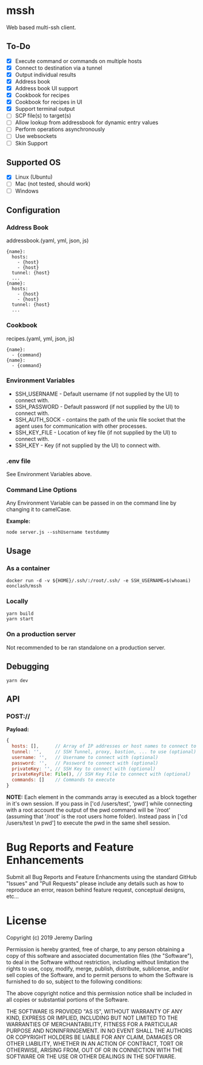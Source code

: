 # mssh

Web based multi-ssh client.

## To-Do

 - [x] Execute command or commands on multiple hosts
 - [x] Connect to destination via a tunnel
 - [x] Output individual results
 - [x] Address book
 - [x] Address book UI support
 - [x] Cookbook for recipes
 - [x] Cookbook for recipes in UI
 - [x] Support terminal output
 - [ ] SCP file(s) to target(s)
 - [ ] Allow lookup from addressbook for dynamic entry values
 - [ ] Perform operations asynchronously
 - [ ] Use websockets
 - [ ] Skin Support

## Supported OS

 - [x] Linux (Ubuntu)
 - [ ] Mac (not tested, should work)
 - [ ] Windows

## Configuration

### Address Book

addressbook.(yaml, yml, json, js)

```
{name}:
  hosts:
    - {host}
    - {host}
  tunnel: {host}
  ...
{name}:
  hosts:
    - {host}
    - {host}
  tunnel: {host}
  ...
```

### Cookbook

recipes.(yaml, yml, json, js)

```
{name}:
  - {command}
{name}:
  - {command}
```

### Environment Variables

 - SSH_USERNAME  - Default username (if not supplied by the UI) to connect with.
 - SSH_PASSWORD  - Default password (if not supplied by the UI) to connect with.
 - SSH_AUTH_SOCK - contains the path of the unix file socket that the agent uses for communication with other processes.
 - SSH_KEY_FILE  - Location of key file (if not supplied by the UI) to connect with.
 - SSH_KEY       - Key (if not supplied by the UI) to connect with.

### .env file

See Environment Variables above.

### Command Line Options

Any Environment Variable can be passed in on the command line by changing it to camelCase.

**Example:**

```
node server.js --sshUsername testdummy
```

## Usage

### As a container

```
docker run -d -v ${HOME}/.ssh/:/root/.ssh/ -e SSH_USERNAME=$(whoami)  eonclash/mssh
```

### Locally

```
yarn build
yarn start
```

### On a production server

Not recommended to be ran standalone on a production server.

## Debugging

```
yarn dev
```

## API

### POST://

**Payload:**

```js
{
  hosts: [],      // Array of IP addresses or host names to connect to
  tunnel: '',     // SSH Tunnel, proxy, bastion, ... to use (optional)
  username: '',   // Username to connect with (optional)
  password: '',   // Password to connect with (optional)
  privateKey: '', // SSH Key to connect with (optional)
  privateKeyFile: File(), // SSH Key File to connect with (optional)
  commands: []    // Commands to execute
}
```

**NOTE:** Each element in the commands array is executed as a block together in it's own session.  If you pass in ['cd /users/test', 'pwd'] while connecting with a root account the output of the pwd command will be '/root' (assuming that '/root' is the root users home folder).  Instead pass in ['cd /users/test \n pwd'] to execute the pwd in the same shell session.

# Bug Reports and Feature Enhancements

Submit all Bug Reports and Feature Enhancments using the standard GitHub "Issues" and "Pull Requests" please include any details such as how to reproduce an error, reason behind feature request, conceptual designs, etc...

# License

Copyright (c) 2019 Jeremy Darling

Permission is hereby granted, free of charge, to any person obtaining a copy
of this software and associated documentation files (the "Software"), to deal
in the Software without restriction, including without limitation the rights
to use, copy, modify, merge, publish, distribute, sublicense, and/or sell
copies of the Software, and to permit persons to whom the Software is
furnished to do so, subject to the following conditions:

The above copyright notice and this permission notice shall be included in all
copies or substantial portions of the Software.

THE SOFTWARE IS PROVIDED "AS IS", WITHOUT WARRANTY OF ANY KIND, EXPRESS OR
IMPLIED, INCLUDING BUT NOT LIMITED TO THE WARRANTIES OF MERCHANTABILITY,
FITNESS FOR A PARTICULAR PURPOSE AND NONINFRINGEMENT. IN NO EVENT SHALL THE
AUTHORS OR COPYRIGHT HOLDERS BE LIABLE FOR ANY CLAIM, DAMAGES OR OTHER
LIABILITY, WHETHER IN AN ACTION OF CONTRACT, TORT OR OTHERWISE, ARISING FROM,
OUT OF OR IN CONNECTION WITH THE SOFTWARE OR THE USE OR OTHER DEALINGS IN THE
SOFTWARE.
